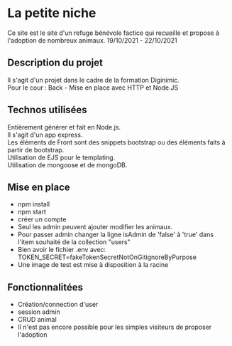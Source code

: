 # La petite niche 

Ce site est le site d'un refuge bénévole factice qui recueille et propose à l'adoption de nombreux animaux. 
19/10/2021 - 22/10/2021

## Description du projet
 Il s'agit d'un projet dans le cadre de la formation Diginimic.  
 Pour le cour : Back - Mise en place avec HTTP et Node.JS

## Technos utilisées
Entièrement générer et fait en Node.js.  
Il s'agit d'un app express.  
Les éléments de Front sont des snippets bootstrap ou des éléments faits à partir de bootstrap.  
Utilisation de EJS pour le templating.  
Utilisation de mongoose et de mongoDB.  

## Mise en place
- npm install
- npm start
- créer un compte
- Seul les admin peuvent ajouter modifier les animaux.
- Pour passer admin changer la ligne isAdmin de 'false' à 'true' dans l'item souhaité de la collection "users"
- Bien avoir le fichier .env avec: TOKEN_SECRET=fakeTokenSecretNotOnGitignoreByPurpose
- Une image de test est mise à disposition à la racine

## Fonctionnalitées
- Création/connection d'user
- session admin
- CRUD animal
- Il n'est pas encore possible pour les simples visiteurs de proposer l'adoption 